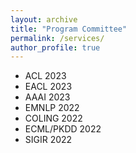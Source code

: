 ```yaml
---
layout: archive
title: "Program Committee"
permalink: /services/
author_profile: true
---
```


- ACL 2023
- EACL 2023
- AAAI 2023
- EMNLP 2022
- COLING 2022
- ECML/PKDD 2022
- SIGIR 2022